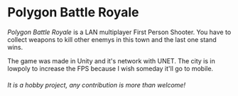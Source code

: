 # Polygon Battle Royale

*Polygon Battle Royale* is a LAN multiplayer First Person Shooter. You have to collect weapons to kill other enemys in this town and the last one stand wins.

The game was made in Unity and it's network with UNET. The city is in lowpoly to increase the FPS because I wish someday it'll go to mobile.

###### It is a hobby project, any contribution is more than welcome!
